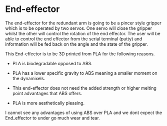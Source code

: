 # End-effector

The end-effector for the redundant arm is going to be a pincer style gripper which
is to be operated by two servos. One servo will close the gripper whilst the other
will control the rotation of the end effector. The user will be able to control the end
effector from the serial terminal (putty) and information will be fed back on the angle
and the state of the gripper.

This End-effector is to be 3D printed from PLA for the following reasons.

* PLA is biodegradable opposed to ABS.

* PLA has a lower specific gravity to ABS meaning a smaller moment on the dynamixels.

* This end-effector does not need the added strength or higher melting point advantages that ABS offers.

* PLA is more aesthetically pleasing.

I cannot see any advantages of using ABS over PLA and we dont expect the End_effector
to under go much wear and tear.

